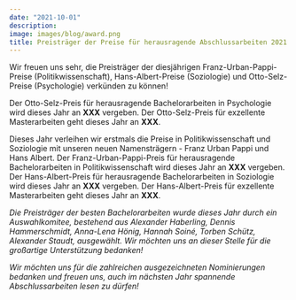 ```yaml
---
date: "2021-10-01"
description: 
image: images/blog/award.png
title: Preisträger der Preise für herausragende Abschlussarbeiten 2021
---
```


Wir freuen uns sehr, die Preisträger der diesjährigen Franz-Urban-Pappi-Preise (Politikwissenschaft), Hans-Albert-Preise (Soziologie) und Otto-Selz-Preise (Psychologie) verkünden zu können!

Der Otto-Selz-Preis für herausragende Bachelorarbeiten in Psychologie wird dieses Jahr an **XXX** vergeben. Der Otto-Selz-Preis für exzellente Masterarbeiten geht dieses Jahr an **XXX**.

Dieses Jahr verleihen wir erstmals die Preise in Politikwissenschaft und Soziologie mit unseren neuen Namensträgern - Franz Urban Pappi und Hans Albert. 
Der Franz-Urban-Pappi-Preis für herausragende Bachelorarbeiten in Politikwissenschaft wird dieses Jahr an **XXX** vergeben. Der Hans-Albert-Preis für herausragende Bachelorarbeiten in Soziologie wird dieses Jahr an **XXX** vergeben. Der Hans-Albert-Preis für exzellente Masterarbeiten geht dieses Jahr an **XXX**.

*Die Preisträger der besten Bachelorarbeiten wurde dieses Jahr durch ein Auswahlkomitee, bestehend aus <em>Alexander Haberling, Dennis Hammerschmidt, Anna-Lena Hönig, Hannah Soiné, Torben Schütz, Alexander Staudt, ausgewählt. Wir möchten uns an dieser Stelle für die großartige Unterstützung bedanken!*

Wir möchten uns für die zahlreichen ausgezeichneten Nominierungen bedanken und freuen uns, auch im nächsten Jahr spannende Abschlussarbeiten lesen zu dürfen!